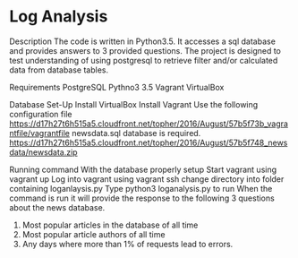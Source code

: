 # Log Analysis

Description
The code is written in Python3.5.  It accesses a sql database and provides answers to 3 provided questions.  The project is designed to test understanding of using postgresql to retrieve filter and/or calculated data from  database tables.

Requirements
PostgreSQL
Pythno3  3.5
Vagrant
VirtualBox

Database Set-Up
Install VirtualBox
Install Vagrant
Use the following configuration file https://d17h27t6h515a5.cloudfront.net/topher/2016/August/57b5f73b_vagrantfile/vagrantfile
newsdata.sql database is required.
https://d17h27t6h515a5.cloudfront.net/topher/2016/August/57b5f748_newsdata/newsdata.zip

Running command
With the database properly setup
Start vagrant using vagrant up
Log into vagrant using vagrant ssh
change directory into folder containing loganlaysis.py
Type python3 loganalysis.py to run
When the command is run it will provide the response to the following 3 questions about the news database.
1. Most popular articles in the database of all time
2. Most popular article authors of all time
3. Any days where more than 1% of requests lead to errors.
